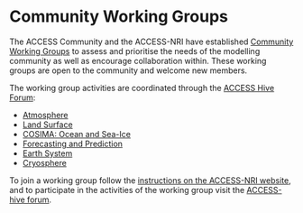 # Community Working Groups

The ACCESS Community and the ACCESS-NRI have established [Community Working Groups](https://www.access-nri.org.au/working-groups/) to assess and prioritise the needs of the modelling community as well as encourage collaboration within. These working groups are open to the community and welcome new members.

The working group activities are coordinated through the [ACCESS Hive Forum](https://forum.access-hive.org.au/):

- [Atmosphere](https://forum.access-hive.org.au/c/atmosphere/working-group/41)
- [Land Surface](https://forum.access-hive.org.au/c/land/working-group/47)
- [COSIMA: Ocean and Sea-Ice](https://forum.access-hive.org.au/c/cosima/working-group/42)
- [Forecasting and Prediction](https://forum.access-hive.org.au/c/forecasting-and-prediction/working-group/46)
- [Earth System](https://forum.access-hive.org.au/c/esm/esm-working-group/43)
- [Cryosphere](https://forum.access-hive.org.au/c/cryosphere/working-group/45)


To join a working group follow the [instructions on the ACCESS-NRI website](https://www.access-nri.org.au/how-to-join-a-working-group/), and to participate in the activities of the working group visit the [ACCESS-hive forum](https://forum.access-hive.org.au/).
